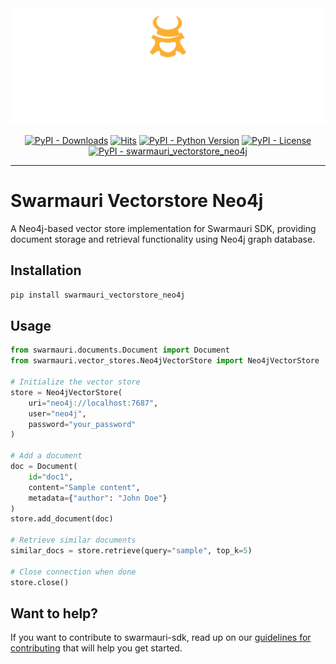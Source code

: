 
<!-- Dark OS/GitHub theme → show LIGHT PNG; Light → show DARK PNG -->
<picture>
  <source media="(prefers-color-scheme: dark)"  srcset="../../../assets/swarmauri_brand_frag_light.png">
  <source media="(prefers-color-scheme: light)" srcset="../../../assets/swarmauri_brand_frag_dark.png">
  <!-- Fallback below (see #2) -->
  <img alt="Project logo" src="../../../assets/swarmauri_brand_frag_dark.png" width="640">
</picture>


<p align="center">
    <a href="https://pypi.org/project/swarmauri_vectorstore_neo4j/">
        <img src="https://img.shields.io/pypi/dm/swarmauri_vectorstore_neo4j" alt="PyPI - Downloads"/></a>
    <a href="https://hits.sh/github.com/swarmauri/swarmauri-sdk/tree/master/pkgs/community/swarmauri_vectorstore_neo4j/">
        <img alt="Hits" src="https://hits.sh/github.com/swarmauri/swarmauri-sdk/tree/master/pkgs/community/swarmauri_vectorstore_neo4j.svg"/></a>
    <a href="https://pypi.org/project/swarmauri_vectorstore_neo4j/">
        <img src="https://img.shields.io/pypi/pyversions/swarmauri_vectorstore_neo4j" alt="PyPI - Python Version"/></a>
    <a href="https://pypi.org/project/swarmauri_vectorstore_neo4j/">
        <img src="https://img.shields.io/pypi/l/swarmauri_vectorstore_neo4j" alt="PyPI - License"/></a>
    <a href="https://pypi.org/project/swarmauri_vectorstore_neo4j/">
        <img src="https://img.shields.io/pypi/v/swarmauri_vectorstore_neo4j?label=swarmauri_vectorstore_neo4j&color=green" alt="PyPI - swarmauri_vectorstore_neo4j"/></a>
</p>

---

# Swarmauri Vectorstore Neo4j

A Neo4j-based vector store implementation for Swarmauri SDK, providing document storage and retrieval functionality using Neo4j graph database.

## Installation

```bash
pip install swarmauri_vectorstore_neo4j
```

## Usage

```python
from swarmauri.documents.Document import Document
from swarmauri.vector_stores.Neo4jVectorStore import Neo4jVectorStore

# Initialize the vector store
store = Neo4jVectorStore(
    uri="neo4j://localhost:7687",
    user="neo4j",
    password="your_password"
)

# Add a document
doc = Document(
    id="doc1",
    content="Sample content",
    metadata={"author": "John Doe"}
)
store.add_document(doc)

# Retrieve similar documents
similar_docs = store.retrieve(query="sample", top_k=5)

# Close connection when done
store.close()
```

## Want to help?

If you want to contribute to swarmauri-sdk, read up on our [guidelines for contributing](https://github.com/swarmauri/swarmauri-sdk/blob/master/contributing.md) that will help you get started.

